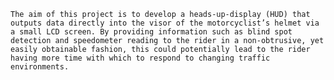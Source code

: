 	The aim of this project is to develop a heads-up-display (HUD) that outputs data directly into the visor of the motorcyclist’s helmet via a small LCD screen. By providing information such as blind spot detection and speedometer reading to the rider in a non-obtrusive, yet easily obtainable fashion, this could potentially lead to the rider having more time with which to respond to changing traffic environments.
